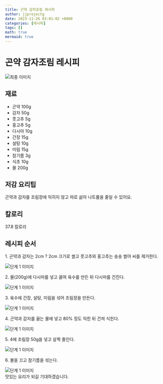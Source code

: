 ```yaml
---
title: 곤약 감자조림 레시피
author: jjprojectg
date: 2023-11-26 03:01:02 +0000
categories: [레시피]
tags: []
math: true
mermaid: true
---
```

<meta name="og:type" content="website"/>
<meta charset="UTF-8"/>
<div class="header">
  <h1>곤약 감자조림 레시피</h1>
</div>

<div class="container my-4">
  <div class="row">
    <div class="col-12 col-md-6">
      <div class="recipe-image">
        <img src="http://www.foodsafetykorea.go.kr/uploadimg/20190408/20190408011910_1554697150266.jpg" class="step-image" alt="최종 이미지"/>
      </div>
    </div>
    <div class="col-12 col-md-6">
      <div class="ingredients">
        <h2>재료</h2>
        <ul class="card">
          <li> 곤약 100g </li>
          <li>  감자 50g </li>
          <li>  풋고추 5g </li>
          <li>  홍고추 5g </li>
          <li>  다시마 10g </li>
          <li>  간장 15g </li>
          <li>  설탕 10g </li>
          <li>  미림 15g </li>
          <li>  참기름 3g </li>
          <li>  식초 10g </li>
          <li>  물 200g </li>
</ul>
      </div>
    </div>
    <div class="col-12 col-md-6">
      <div class="ingredients">
        <h2>저감 요리팁</h2>
        <div class="card"> 
          <p>
            곤약과 감자를 조림장에 익히지 않고 따로 삶아 나트륨을 줄일 수 있어요.
          </p>
        </div>
      </div>
      <div class="ingredients">
        <h2>칼로리</h2>
        <div class="card"> 
          <p>
            37.8 칼로리
          </p>
        </div>
      </div>
    </div>
  </div>

  <h2 class="my-4">레시피 순서</h2>
  <div class="card recipe-card">
    <div class="card-body recipe-step">
      <p class="card-text step-description">1. 곤약과 감자는 2cm ? 2cm 크기로 썰고 풋고추와 홍고추는 송송 썰어 씨를 제거한다.</p>
      <img src="http://www.foodsafetykorea.go.kr/uploadimg/20190408/20190408012018_1554697218725.jpg" alt="단계 1 이미지" class="step-image"/>
    </div>
  </div>
  <div class="card recipe-card">
    <div class="card-body recipe-step">
      <p class="card-text step-description">2. 물(200g)에 다시마를 넣고 끓여 육수를 만든 뒤 다시마를 건진다.</p>
      <img src="http://www.foodsafetykorea.go.kr/uploadimg/20190408/20190408012051_1554697251494.jpg" alt="단계 1 이미지" class="step-image"/>
    </div>
  </div>
  <div class="card recipe-card">
    <div class="card-body recipe-step">
      <p class="card-text step-description">3. 육수에 간장, 설탕, 미림을 섞어 조림장을 만든다.</p>
      <img src="http://www.foodsafetykorea.go.kr/uploadimg/20190408/20190408012107_1554697267792.jpg" alt="단계 1 이미지" class="step-image"/>
    </div>
  </div>
  <div class="card recipe-card">
    <div class="card-body recipe-step">
      <p class="card-text step-description">4. 곤약과 감자를 끓는 물에 넣고 80% 정도 익힌 뒤 건져 식힌다.</p>
      <img src="http://www.foodsafetykorea.go.kr/uploadimg/20190408/20190408012130_1554697290917.jpg" alt="단계 1 이미지" class="step-image"/>
    </div>
  </div>
  <div class="card recipe-card">
    <div class="card-body recipe-step">
      <p class="card-text step-description">5. 4에 조림장 50g을 넣고 살짝 졸인다.</p>
      <img src="http://www.foodsafetykorea.go.kr/uploadimg/20190408/20190408012148_1554697308694.jpg" alt="단계 1 이미지" class="step-image"/>
    </div>
  </div>
  <div class="card recipe-card">
    <div class="card-body recipe-step">
      <p class="card-text step-description">6. 불을 끄고 참기름을 섞는다.</p>
      <img src="http://www.foodsafetykorea.go.kr/uploadimg/20190408/20190408012210_1554697330618.jpg" alt="단계 1 이미지" class="step-image"/>
    </div>
  </div>

</div>
맛있는 요리가 되길 기대하겠습니다.
